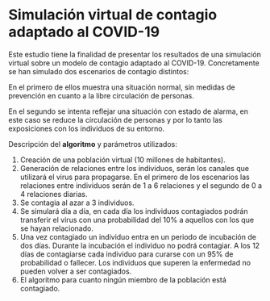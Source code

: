 # Simulación virtual de contagio adaptado al COVID-19

Este estudio tiene la finalidad de presentar los resultados de una simulación virtual sobre un modelo de contagio adaptado al COVID-19. Concretamente se han simulado dos escenarios de contagio distintos:

En el primero de ellos muestra una situación normal, sin medidas de prevención en cuanto a la libre circulación de personas. 

En el segundo se intenta reflejar una situación con estado de alarma, en este caso se reduce la circulación de personas y por lo tanto las exposiciones con los individuos de su entorno. 

Descripción del **algoritmo** y parámetros utilizados:

1. Creación de una población virtual (10 millones de habitantes).
2. Generación de relaciones entre los individuos, serán los canales que utilizará el virus para propagarse. En el primero de los escenarios las relaciones entre individuos serán de 1 a 6 relaciones y el segundo de 0 a 4 relaciones diarias.
3. Se contagia al azar a 3 individuos.
4. Se simulará día a día, en cada día los individuos contagiados podrán transferir el virus con una probabilidad del 10% a aquellos con los que se hayan relacionado.
5. Una vez contagiado un individuo entra en un periodo de incubación de dos días. Durante la incubación el individuo no podrá contagiar. A los 12 días de contagiarse cada individuo para curarse con un 95% de probabilidad o fallecer. Los individuos que superen la enfermedad no pueden volver a ser contagiados.
6. El algoritmo para cuanto ningún miembro de la población está contagiado.
